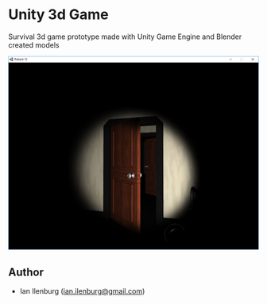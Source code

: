 # Unity 3d Game
Survival 3d game prototype made with Unity Game Engine and Blender created models

![Game Image](game.png)

## Author

- Ian Ilenburg (ian.ilenburg@gmail.com)